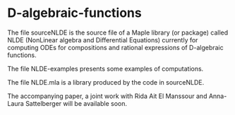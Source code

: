 # D-algebraic-functions
The file sourceNLDE is the source file of a Maple library (or package) called NLDE (NonLinear algebra and Differential Equations) 
currently for computing ODEs for compositions and rational expressions of D-algebraic functions.

The file NLDE-examples presents some examples of computations.

The file NLDE.mla is a library produced by the code in sourceNLDE.

The accompanying paper, a joint work with Rida Ait El Manssour and Anna-Laura Sattelberger will be available soon.
